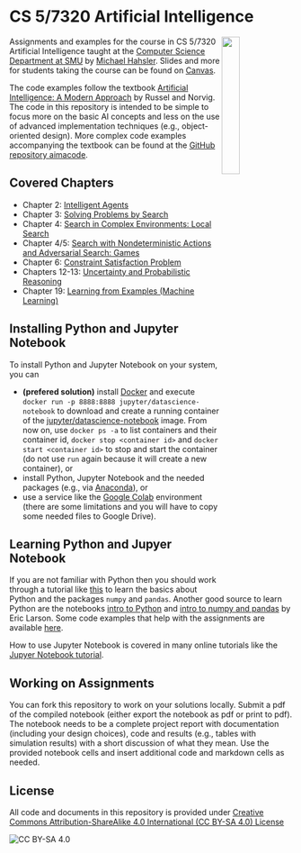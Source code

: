 <!-- #region -->
# CS 5/7320 Artificial Intelligence

<img src="http://aima.cs.berkeley.edu/cover2.jpg" align="right" width="25%">


Assignments and examples for the course in CS 5/7320 Artificial Intelligence taught at the 
[Computer Science Department at SMU](https://www.smu.edu/Lyle/Academics/Departments/CS) by [Michael Hahsler](https://michael.hahsler.net/). Slides and more for students taking the course can be found on 
[Canvas]().


The code examples follow the textbook [Artificial Intelligence: A Modern Approach](http://aima.cs.berkeley.edu/) by Russel and Norvig. The code in this repository is intended to be simple to focus more on the basic AI concepts and less on the use of advanced implementation techniques (e.g., object-oriented design).
More complex code examples accompanying the textbook can be found at the [GitHub repository aimacode](https://github.com/aimacode).  

## Covered Chapters

* Chapter 2: [Intelligent Agents](Agents) 
* Chapter 3: [Solving Problems by Search](Search)
* Chapter 4: [Search in Complex Environments: Local Search](Local_Search)
* Chapter 4/5: [Search with Nondeterministic Actions and Adversarial Search: Games](Games)
* Chapter 6: [Constraint Satisfaction Problem](CSP)
* Chapters 12-13: [Uncertainty and Probabilistic Reasoning](Uncertainty)
* Chapter 19: [Learning from Examples (Machine Learning)](ML)

## Installing Python and Jupyter Notebook

To install Python and Jupyter Notebook on your system, you can 
* __(prefered solution)__ install [Docker](https://docs.docker.com/get-docker/) and 
execute `docker run -p 8888:8888 jupyter/datascience-notebook` to download and create a running container of
the [jupyter/datascience-notebook](https://hub.docker.com/r/jupyter/datascience-notebook) image. 
From now on, use `docker ps -a` to list containers and their container id, `docker stop <container id>` and `docker start <container id>` to stop and start the container
(do not use `run` again because it will create a new container), or 
* install Python, Jupyter Notebook and the needed packages (e.g., via [Anaconda](https://www.anaconda.com/)), or
* use a service like the [Google Colab](https://colab.research.google.com/github/mhahsler/CS7320-AI/blob/master/) environment (there are some limitations and you will have to copy some needed files to Google Drive). 

## Learning Python and Jupyer Notebook

If you are not familiar with Python then you should work through a tutorial like [this](https://www.w3schools.com/python/default.asp) to learn the basics about Python and the packages `numpy` and `pandas`. Another good source to learn Python are 
the notebooks [intro to Python](https://github.com/eclarson/MachineLearningNotebooks/blob/master/0.%20Python_Intro%20(optional).ipynb)
and [intro to numpy and pandas](https://github.com/eclarson/MachineLearningNotebooks/blob/master/01_Numpy%20and%20Pandas%20Intro.ipynb)
by Eric Larson. Some code examples that help with the assignments are available [here](Python_Code_Examples).

How to use Jupyter Notebook is covered in many online tutorials like the [Jupyer Notebook tutorial](https://www.dataquest.io/blog/jupyter-notebook-tutorial/).

## Working on Assignments

You can fork this repository to work on your solutions locally. 
Submit a pdf of the compiled notebook (either export the notebook as pdf or print to pdf). The notebook needs to be a complete project report with documentation (including your design choices), code and results (e.g., tables with simulation results) with a short discussion of what they mean. Use the provided notebook cells and insert additional code and markdown cells as needed.

## License
All code and documents in this repository is provided under [Creative Commons Attribution-ShareAlike 4.0 International (CC BY-SA 4.0) License](https://creativecommons.org/licenses/by-sa/4.0/)

![CC BY-SA 4.0](https://licensebuttons.net/l/by-sa/3.0/88x31.png)
<!-- #endregion -->
